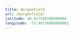 ```yaml
---
title: Bergenfield
url: /bergenfield/
latitude: 40.927598700000004
longitude: -73.99736080000001
---
```

